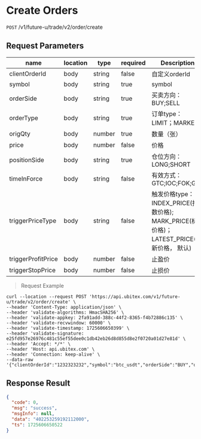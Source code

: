 # Create Orders

`POST` /v1/future-u/trade/v2/order/create

## Request Parameters

| name                 | location   | type     | required    | Description                                                                |
|--------------------|------|--------|-------|-------------------------------------------------------------------|
| clientOrderId      | body | string | false | 自定义orderId                                                        |
| symbol             | body | string | true  | symbol                                                               |
| orderSide          | body | string | true  | 买卖方向：BUY;SELL                                                     |
| orderType          | body | string | true  | 订单type：LIMIT；MARKET                                                 |
| origQty            | body | number | true  | 数量（张）                                                             |
| price              | body | number | false | 价格                                                                |
| positionSide       | body | string | true  | 仓位方向：LONG;SHORT                                                   |
| timeInForce        | body | string | false | 有效方式：GTC;IOC;FOK;GTX                                              |
| triggerPriceType   | body | string | false | 触发价格type：INDEX_PRICE(指数价格); MARK_PRICE(标记价格)；LATEST_PRICE(最新价格， 默认) |
| triggerProfitPrice | body | number | false | 止盈价                                                               |
| triggerStopPrice   | body | number | false | 止损价                                                               |

> Request Example

```shell
curl --location --request POST 'https://api.ubitex.com/v1/future-u/trade/v2/order/create' \
--header 'Content-Type: application/json' \
--header 'validate-algorithms: HmacSHA256' \
--header 'validate-appkey: 2fa91add-388c-44f2-8365-f4b72886c135' \
--header 'validate-recvwindow: 60000' \
--header 'validate-timestamp: 1725606650399' \
--header 'validate-signature: e25fd957e26976c481c55ef55dee0c1db42eb26d8d855d8e2f0720a01d27e81d' \
--header 'Accept: */*' \
--header 'Host: api.ubitex.com' \
--header 'Connection: keep-alive' \
--data-raw '{"clientOrderId":"1232323232","symbol":"btc_usdt","orderSide":"BUY","orderType":"MARKET","origQty":10,"positionSide":"LONG","timeInForce":"IOC","triggerPriceType":"INDEX_PRICE"}'
```

## Response Result

```json
{
  "code": 0,
  "msg": "success",
  "msgInfo": null,
  "data": "402253259192112000",
  "ts": 1725606650522
}
```

